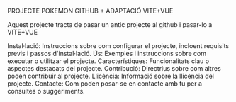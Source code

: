 PROJECTE POKEMON GITHUB + ADAPTACIÓ VITE+VUE

Aquest projecte tracta de pasar un antic projecte al github i pasar-lo a VITE+VUE

Instal·lació: Instruccions sobre com configurar el projecte, incloent requisits previs i passos d'instal·lació.
Ús: Exemples i instruccions sobre com executar o utilitzar el projecte.
Característiques: Funcionalitats clau o aspectes destacats del projecte.
Contribució: Directrius sobre com altres poden contribuir al projecte.
Llicència: Informació sobre la llicència del projecte.
Contacte: Com poden posar-se en contacte amb tu per a consultes o suggeriments.
